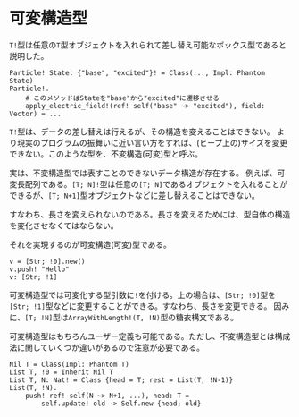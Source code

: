 # 可変構造型

`T!`型は任意の`T`型オブジェクトを入れられて差し替え可能なボックス型であると説明した。

```erg
Particle! State: {"base", "excited"}! = Class(..., Impl: Phantom State)
Particle!.
    # このメソッドはStateを"base"から"excited"に遷移させる
    apply_electric_field!(ref! self("base" ~> "excited"), field: Vector) = ...
```

`T!`型は、データの差し替えは行えるが、その構造を変えることはできない。
より現実のプログラムの振舞いに近い言い方をすれば、(ヒープ上の)サイズを変更できない。このような型を、不変構造(可変)型と呼ぶ。

実は、不変構造型では表すことのできないデータ構造が存在する。
例えば、可変長配列である。`[T; N]!`型は任意の`[T; N]`であるオブジェクトを入れることができるが、`[T; N+1]`型オブジェクトなどに差し替えることはできない。

すなわち、長さを変えられないのである。長さを変えるためには、型自体の構造を変化させなくてはならない。

それを実現するのが可変構造(可変)型である。

```erg
v = [Str; !0].new()
v.push! "Hello"
v: [Str; !1]
```

可変構造型では可変化する型引数に`!`を付ける。上の場合は、`[Str; !0]`型を`[Str; !1]`型などに変更することができる。すなわち、長さを変更できる。
因みに、`[T; !N]`型は`ArrayWithLength!(T, !N)`型の糖衣構文である。

可変構造型はもちろんユーザー定義も可能である。ただし、不変構造型とは構成法に関していくつか違いがあるので注意が必要である。

```erg
Nil T = Class(Impl: Phantom T)
List T, !0 = Inherit Nil T
List T, N: Nat! = Class {head = T; rest = List(T, !N-1)}
List(T, !N).
    push! ref! self(N ~> N+1, ...), head: T =
        self.update! old -> Self.new {head; old}
```
